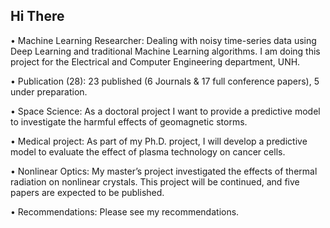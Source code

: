 Hi There
---
• Machine Learning Researcher: Dealing with noisy time-series data using Deep Learning and traditional Machine Learning algorithms.
I am doing this project for the Electrical and Computer Engineering department, UNH.

• Publication (28): 23 published (6 Journals & 17 full conference papers), 5 under preparation.

• Space Science: As a doctoral project I want to provide a predictive model to investigate the harmful effects of geomagnetic storms.  

• Medical project: As part of my Ph.D. project, I will develop a predictive model to evaluate the effect of plasma technology on cancer cells. 

• Nonlinear Optics: My master’s project investigated the effects of thermal radiation on nonlinear crystals. This project will be continued, and five papers are expected to be published.

• Recommendations: Please see my recommendations.


